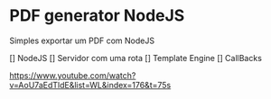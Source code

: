 # PDF generator NodeJS

Simples exportar um PDF com NodeJS


[] NodeJS
[] Servidor com uma rota
[] Template Engine
[] CallBacks


https://www.youtube.com/watch?v=AoU7aEdTldE&list=WL&index=176&t=75s
